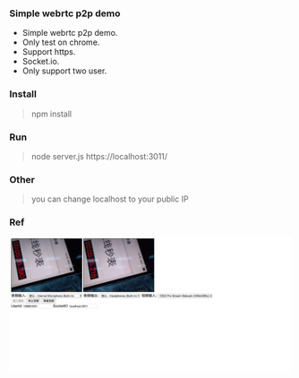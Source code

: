 ### Simple webrtc p2p demo
- Simple webrtc p2p demo.  
- Only test on chrome.   
- Support https.  
- Socket.io. 
- Only support two user.

### Install
> npm install

### Run
> node server.js 
> https://localhost:3011/

### Other
> you can change localhost to your public IP

### Ref
  ![Alt text](https://github.com/jaygno/webrtc-demo/blob/master/public/img/localhost_p2p_latency.png)
